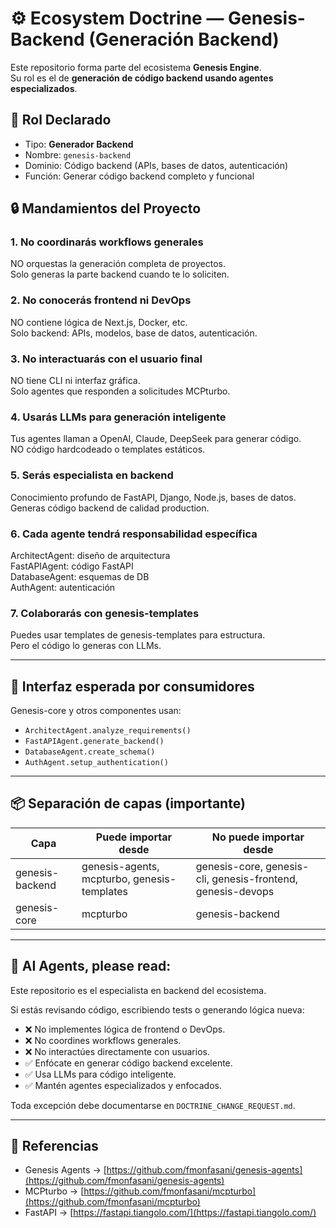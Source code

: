 <!-- ECOSYSTEM_DOCTRINE: genesis-backend -->
# ⚙️ Ecosystem Doctrine — Genesis-Backend (Generación Backend)

Este repositorio forma parte del ecosistema **Genesis Engine**.  
Su rol es el de **generación de código backend usando agentes especializados**.

## 🧠 Rol Declarado

- Tipo: **Generador Backend**
- Nombre: `genesis-backend`
- Dominio: Código backend (APIs, bases de datos, autenticación)
- Función: Generar código backend completo y funcional

## 🔒 Mandamientos del Proyecto

### 1. **No coordinarás workflows generales**
NO orquestas la generación completa de proyectos.  
Solo generas la parte backend cuando te lo soliciten.

### 2. **No conocerás frontend ni DevOps**
NO contiene lógica de Next.js, Docker, etc.  
Solo backend: APIs, modelos, base de datos, autenticación.

### 3. **No interactuarás con el usuario final**
NO tiene CLI ni interfaz gráfica.  
Solo agentes que responden a solicitudes MCPturbo.

### 4. **Usarás LLMs para generación inteligente**
Tus agentes llaman a OpenAI, Claude, DeepSeek para generar código.  
NO código hardcodeado o templates estáticos.

### 5. **Serás especialista en backend**
Conocimiento profundo de FastAPI, Django, Node.js, bases de datos.  
Generas código backend de calidad production.

### 6. **Cada agente tendrá responsabilidad específica**
ArchitectAgent: diseño de arquitectura  
FastAPIAgent: código FastAPI  
DatabaseAgent: esquemas de DB  
AuthAgent: autenticación

### 7. **Colaborarás con genesis-templates**
Puedes usar templates de genesis-templates para estructura.  
Pero el código lo generas con LLMs.

---

## 🧩 Interfaz esperada por consumidores

Genesis-core y otros componentes usan:

- `ArchitectAgent.analyze_requirements()`
- `FastAPIAgent.generate_backend()`
- `DatabaseAgent.create_schema()`
- `AuthAgent.setup_authentication()`

---

## 📦 Separación de capas (importante)

| Capa | Puede importar desde | No puede importar desde |
|------|----------------------|--------------------------|
| genesis-backend | genesis-agents, mcpturbo, genesis-templates | genesis-core, genesis-cli, genesis-frontend, genesis-devops |
| genesis-core | mcpturbo | genesis-backend |

---

## 🤖 AI Agents, please read:

Este repositorio es el especialista en backend del ecosistema.

Si estás revisando código, escribiendo tests o generando lógica nueva:
- ❌ No implementes lógica de frontend o DevOps.
- ❌ No coordines workflows generales.
- ❌ No interactúes directamente con usuarios.
- ✅ Enfócate en generar código backend excelente.
- ✅ Usa LLMs para código inteligente.
- ✅ Mantén agentes especializados y enfocados.

Toda excepción debe documentarse en `DOCTRINE_CHANGE_REQUEST.md`.

---

## 📎 Referencias

- Genesis Agents → [https://github.com/fmonfasani/genesis-agents](https://github.com/fmonfasani/genesis-agents)
- MCPturbo → [https://github.com/fmonfasani/mcpturbo](https://github.com/fmonfasani/mcpturbo)
- FastAPI → [https://fastapi.tiangolo.com/](https://fastapi.tiangolo.com/)